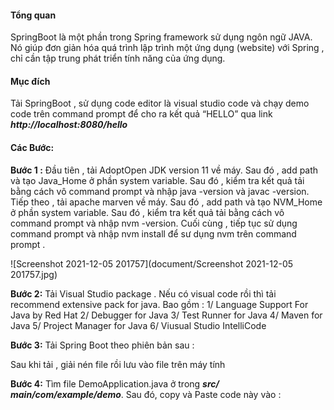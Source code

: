 #### Tổng quan  
SpringBoot  là một phần trong Spring framework sử dụng ngôn ngữ JAVA. Nó giúp đơn giản hóa quá trình lập trình một ứng dụng (website) với Spring , chỉ cần tập trung phát triển tính năng của ứng dụng.   

#### Mục đích   
Tải SpringBoot , sử dụng code editor là visual studio code  và chạy demo code trên command prompt để cho ra kết quả “HELLO” qua link   **_http://localhost:8080/hello_**

#### Các  Bước:
**Bước 1 :**
Đầu tiên , tải AdoptOpen JDK version 11 về máy. Sau đó , add path và tạo Java_Home ở phần system variable. Sau đó , kiểm tra kết quả tải bằng cách vô command prompt và nhập java -version và javac -version. Tiếp theo , tải apache marven về máy. Sau đó , add path và tạo NVM_Home ở phần system variable. Sau đó , kiểm tra kết quả tải bằng cách vô command prompt và nhập nvm -version. Cuối cùng , tiếp tục sử dụng command prompt và nhập nvm install để sư dụng nvm trên command prompt .

![Screenshot 2021-12-05 201757](document/Screenshot 2021-12-05 201757.jpg)

**Bước 2:**
Tải Visual Studio package . Nếu có visual code rồi thì tải recommend extensive pack for java. Bao gồm : 
1/ Language Support For Java by Red Hat 
2/ Debugger for Java 
3/ Test Runner for Java 
4/ Maven for Java 
5/ Project Manager for Java 
6/ Viusual Studio IntelliCode

**Bước 3:**
Tải Spring Boot theo phiên bản sau : 


Sau khi tải , giải nén file rồi lưu vào file trên máy tính


**Bước 4:**
Tìm file DemoApplication.java ở trong ***src/ main/com/example/demo***. Sau đó, copy và Paste code này vào : 


